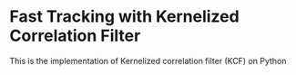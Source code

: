 # Fast Tracking with Kernelized Correlation Filter 
This is the implementation of Kernelized correlation filter (KCF) on Python
